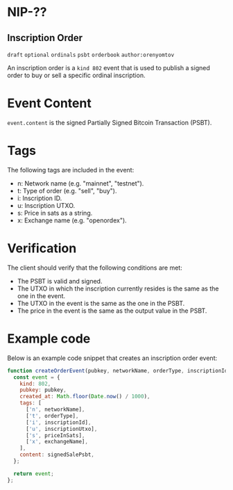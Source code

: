 # NIP-??

## Inscription Order
`draft` `optional` `ordinals` `psbt` `orderbook` `author:orenyomtov`

An inscription order is a `kind 802` event that is used to publish a signed order to buy or sell a specific ordinal inscription.

# Event Content

`event.content` is the signed Partially Signed Bitcoin Transaction (PSBT).

# Tags
The following tags are included in the event:

* n: Network name (e.g. "mainnet", "testnet").
* t: Type of order (e.g. "sell", "buy").
* i: Inscription ID.
* u: Inscription UTXO.
* s: Price in sats as a string.
* x: Exchange name (e.g. "openordex").

# Verification
The client should verify that the following conditions are met:
* The PSBT is valid and signed.
* The UTXO in which the inscription currently resides is the same as the one in the event.
* The UTXO in the event is the same as the one in the PSBT.
* The price in the event is the same as the output value in the PSBT.

# Example code
Below is an example code snippet that creates an inscription order event:

```js
function createOrderEvent(pubkey, networkName, orderType, inscriptionId, inscriptionUtxo, priceInSats, exchangeName, signedSalePsbt) {
  const event = {
    kind: 802,
    pubkey: pubkey,
    created_at: Math.floor(Date.now() / 1000),
    tags: [
      ['n', networkName],
      ['t', orderType],
      ['i', inscriptionId],
      ['u', inscriptionUtxo],
      ['s', priceInSats],
      ['x', exchangeName],
    ],
    content: signedSalePsbt,
  };

  return event;
};
